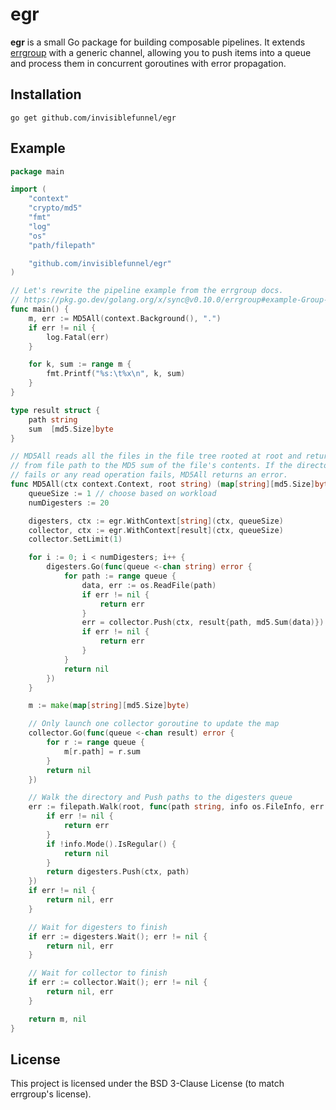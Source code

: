 # egr

**egr** is a small Go package for building composable pipelines. It extends [errgroup](https://pkg.go.dev/golang.org/x/sync/errgroup) with a generic channel, allowing you to push items into a queue and process them in concurrent goroutines with error propagation.

## Installation

```console
go get github.com/invisiblefunnel/egr
```

## Example

```go
package main

import (
	"context"
	"crypto/md5"
	"fmt"
	"log"
	"os"
	"path/filepath"

	"github.com/invisiblefunnel/egr"
)

// Let's rewrite the pipeline example from the errgroup docs.
// https://pkg.go.dev/golang.org/x/sync@v0.10.0/errgroup#example-Group-Pipeline
func main() {
	m, err := MD5All(context.Background(), ".")
	if err != nil {
		log.Fatal(err)
	}

	for k, sum := range m {
		fmt.Printf("%s:\t%x\n", k, sum)
	}
}

type result struct {
	path string
	sum  [md5.Size]byte
}

// MD5All reads all the files in the file tree rooted at root and returns a map
// from file path to the MD5 sum of the file's contents. If the directory walk
// fails or any read operation fails, MD5All returns an error.
func MD5All(ctx context.Context, root string) (map[string][md5.Size]byte, error) {
	queueSize := 1 // choose based on workload
	numDigesters := 20

	digesters, ctx := egr.WithContext[string](ctx, queueSize)
	collector, ctx := egr.WithContext[result](ctx, queueSize)
	collector.SetLimit(1)

	for i := 0; i < numDigesters; i++ {
		digesters.Go(func(queue <-chan string) error {
			for path := range queue {
				data, err := os.ReadFile(path)
				if err != nil {
					return err
				}
				err = collector.Push(ctx, result{path, md5.Sum(data)})
				if err != nil {
					return err
				}
			}
			return nil
		})
	}

	m := make(map[string][md5.Size]byte)

	// Only launch one collector goroutine to update the map
	collector.Go(func(queue <-chan result) error {
		for r := range queue {
			m[r.path] = r.sum
		}
		return nil
	})

	// Walk the directory and Push paths to the digesters queue
	err := filepath.Walk(root, func(path string, info os.FileInfo, err error) error {
		if err != nil {
			return err
		}
		if !info.Mode().IsRegular() {
			return nil
		}
		return digesters.Push(ctx, path)
	})
	if err != nil {
		return nil, err
	}

	// Wait for digesters to finish
	if err := digesters.Wait(); err != nil {
		return nil, err
	}

	// Wait for collector to finish
	if err := collector.Wait(); err != nil {
		return nil, err
	}

	return m, nil
}
```

## License

This project is licensed under the BSD 3-Clause License (to match errgroup's license).
